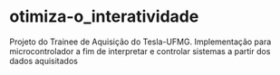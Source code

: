 # otimiza-o_interatividade
Projeto do Trainee de Aquisição do Tesla-UFMG. Implementação para microcontrolador a fim de interpretar e controlar sistemas a partir dos dados aquisitados 
